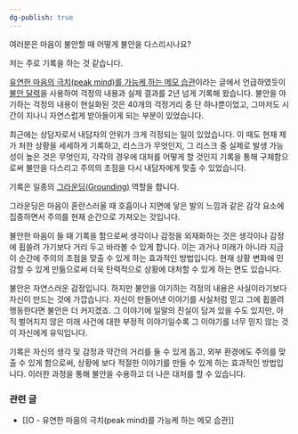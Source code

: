 ```yaml
---
dg-publish: true
---
```

여러분은 마음이 불안할 때 어떻게 불안을 다스리시나요?

저는 주로 기록을 하는 것 같습니다.

[유연한 마음의 극치(peak mind)를 가능케 하는 메모 습관](https://slowdive14.tistory.com/1299906)이라는 글에서 언급하였듯이 [불안 달력](https://slowdive14.tistory.com/1299604)을 사용하여 걱정의 내용과 실제 결과를 2년 넘게 기록해 왔습니다. 불안을 야기하는 걱정의 내용이 현실화된 것은 40개의 걱정거리 중 단 하나뿐이었고, 그마저도 시간이 지나니 자연스럽게 받아들이게 되는 부분이 있었습니다.

최근에는 상담자로서 내담자의 안위가 크게 걱정되는 일이 있었습니다. 이 때도 현재 제가 처한 상황을 세세하게 기록하고, 리스크가 무엇인지, 그 리스크 중 실제로 발생 가능성이 높은 것은 무엇인지, 각각의 경우에 대처를 어떻게 할 것인지 기록을 통해 구체함으로써 불안을 다스리고 주의의 초점을 다시 내담자에게 맞출 수 있었습니다.

기록은 일종의 [그라운딩(Grounding)](https://m.blog.naver.com/bella8302/222172035504) 역할을 합니다. 

그라운딩은 마음이 혼란스러울 때 호흡이나 지면에 닿은 발의 느낌과 같은 감각 요소에 집중하면서 주의를 현재 순간으로 가져오는 것입니다.

불안한 마음이 들 때 기록을 함으로써 생각이나 감정을 외재화하는 것은 생각이나 감정에 휩쓸려 가기보다 거리 두고 바라볼 수 있게 합니다. 이는 과거나 미래가 아니라 지금 이 순간에 주의의 초점을 맞출 수 있게 하는 효과적인 방법입니다. 현재 상황 변화에 민감할 수 있게 만듦으로써 더욱 탄력적으로 상황에 대처할 수 있게 하는 면도 있습니다.

불안은 자연스러운 감정입니다. 하지만 불안을 야기하는 걱정의 내용은 사실이라기보다 자신이 만드는 것에 가깝습니다. 자신이 만들어낸 이야기를 사실처럼 믿고 그에 휩쓸려 행동한다면 불안은 더 커지겠죠. 그 이야기에 일말의 진실이 담겨 있을 수도 있지만, 아직 벌어지지 않은 미래 사건에 대한 부정적 이야기일수록 그 이야기를 너무 믿지 않는 것이 자신에게 유익입니다. 

기록은 자신의 생각 및 감정과 약간의 거리를 둘 수 있게 돕고, 외부 환경에도 주의를 맞출 수 있게 함으로써, 상황에 보다 적절한 이야기를 만들 수 있게 하는 효과적인 방법입니다. 이러한 과정을 통해 불안을 수용하고 더 나은 대처를 할 수 있습니다.

### 관련 글
- [[O - 유연한 마음의 극치(peak mind)를 가능케 하는 메모 습관]]
